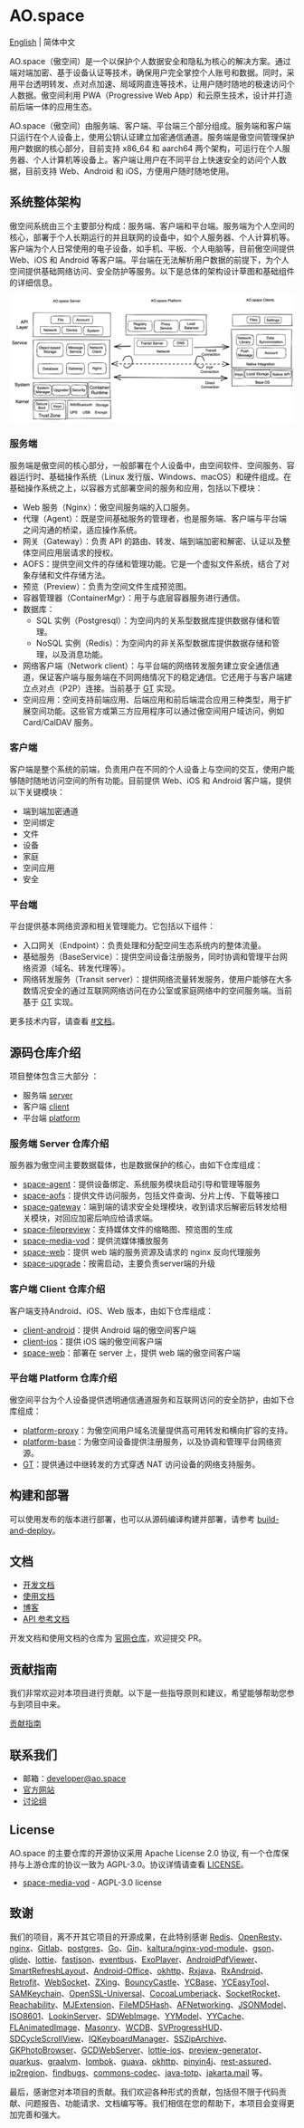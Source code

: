 # AO.space

[English](README.md) | 简体中文

AO.space（傲空间）是一个以保护个人数据安全和隐私为核心的解决方案。通过端对端加密、基于设备认证等技术，确保用户完全掌控个人账号和数据。同时，采用平台透明转发、点对点加速、局域网直连等技术，让用户随时随地的极速访问个人数据。傲空间利用 PWA（Progressive Web App）和云原生技术，设计并打造前后端一体的应用生态。

AO.space（傲空间）由服务端、客户端、平台端三个部分组成。服务端和客户端只运行在个人设备上，使用公钥认证建立加密通信通道。服务端是傲空间管理保护用户数据的核心部分，目前支持 x86_64 和 aarch64 两个架构，可运行在个人服务器、个人计算机等设备上。客户端让用户在不同平台上快速安全的访问个人数据，目前支持 Web、Android 和 iOS，方便用户随时随地使用。

## 系统整体架构

傲空间系统由三个主要部分构成：服务端、客户端和平台端。服务端为个人空间的核心，部署于个人长期运行的并且联网的设备中，如个人服务器、个人计算机等。客户端为个人日常使用的电子设备，如手机、平板、个人电脑等，目前傲空间提供 Web、iOS 和 Android 等客户端。平台端在无法解析用户数据的前提下，为个人空间提供基础网络访问、安全防护等服务。以下是总体的架构设计草图和基础组件的详细信息。

![AO.space-architecture](./assets/architecture.png)

### 服务端

服务端是傲空间的核心部分，一般部署在个人设备中，由空间软件、空间服务、容器运行时、基础操作系统（Linux 发行版、Windows、macOS）和硬件组成。在基础操作系统之上，以容器方式部署空间的服务和应用，包括以下模块：

- Web 服务（Nginx）：傲空间服务端的入口服务。
- 代理（Agent）：既是空间基础服务的管理者，也是服务端、客户端与平台端之间沟通的桥梁，适应操作系统。
- 网关（Gateway）：负责 API 的路由、转发、端到端加密和解密、认证以及整体空间应用层请求的授权。
- AOFS：提供空间文件的存储和管理功能。它是一个虚拟文件系统，结合了对象存储和文件存储方法。
- 预览（Preview）：负责为空间文件生成预览图。
- 容器管理器（ContainerMgr）：用于与底层容器服务进行通信。
- 数据库：
  - SQL 实例（Postgresql）：为空间内的关系型数据库提供数据存储和管理。
  - NoSQL 实例（Redis）：为空间内的非关系型数据库提供数据存储和管理，以及消息功能。
- 网络客户端（Network client）：与平台端的网络转发服务建立安全通信通道，保证客户端与服务端在不同网络情况下的稳定通信。它还用于与客户端建立点对点（P2P）连接。当前基于 [GT](https://github.com/ao-space/gt) 实现。
- 空间应用：空间支持前端应用、后端应用和前后端混合应用三种类型，用于扩展空间功能。这些官方或第三方应用程序可以通过傲空间用户域访问，例如 Card/CalDAV 服务。

### 客户端

客户端是整个系统的前端，负责用户在不同的个人设备上与空间的交互，使用户能够随时随地访问空间的所有功能。目前提供 Web、iOS 和 Android 客户端，提供以下关键模块：

- 端到端加密通道
- 空间绑定
- 文件
- 设备
- 家庭
- 空间应用
- 安全


### 平台端

平台提供基本网络资源和相关管理能力。它包括以下组件：

- 入口网关（Endpoint）：负责处理和分配空间生态系统内的整体流量。
- 基础服务（BaseService）：提供空间设备注册服务，同时协调和管理平台网络资源（域名、转发代理等）。
- 网络转发服务（Transit server）：提供网络流量转发服务，使用户能够在大多数情况安全的通过互联网网络访问在办公室或家庭网络中的空间服务端。当前基于 [GT](https://github.com/ao-space/gt) 实现。

更多技术内容，请查看 [#文档](#文档)。

## 源码仓库介绍

项目整体包含三大部分 ：

- 服务端 [server](./server/)
- 客户端 [client](./client/)
- 平台端 [platform](./platform/)

### 服务端 Server 仓库介绍

服务器为傲空间主要数据载体，也是数据保护的核心，由如下仓库组成：
  
- [space-agent](https://github.com/ao-space/space-agent)：提供设备绑定、系统服务模块启动引导和管理等服务
- [space-aofs](https://github.com/ao-space/space-aofs)：提供文件访问服务，包括文件查询、分片上传、下载等接口
- [space-gateway](https://github.com/ao-space/space-gateway)：端到端的请求安全处理模块，收到请求后解密后转发给相关模块，对回应加密后响应给请求端。
- [space-filepreview](https://github.com/ao-space/space-filepreview)：支持媒体文件的缩略图、预览图的生成
- [space-media-vod](https://github.com/ao-space/space-media-vod)：提供流媒体播放服务
- [space-web](https://github.com/ao-space/space-web)：提供 web 端的服务资源及请求的 nginx 反向代理服务
- [space-upgrade](https://github.com/ao-space/space-upgrade)：按需启动，主要负责server端的升级

### 客户端 Client 仓库介绍

客户端支持Android、iOS、Web 版本，由如下仓库组成：

- [client-android](https://github.com/ao-space/client-android)：提供 Android 端的傲空间客户端
- [client-ios](https://github.com/ao-space/client-ios)：提供 iOS 端的傲空间客户端
- [space-web](https://github.com/ao-space/space-web)：部署在 server 上，提供 web 端的傲空间客户端

### 平台端 Platform 仓库介绍

傲空间平台为个人设备提供透明通信通道服务和互联网访问的安全防护，由如下仓库组成：

- [platform-proxy](https://github.com/ao-space/platform-proxy)：为傲空间用户域名流量提供高可用转发和横向扩容的支持。
- [platform-base](https://github.com/ao-space/platform-base)：为傲空间设备提供注册服务，以及协调和管理平台网络资源。
- [GT](https://github.com/ao-space/gt)：提供通过中继转发的方式穿透 NAT 访问设备的网络支持服务。

## 构建和部署

可以使用发布的版本进行部署，也可以从源码编译构建并部署，请参考 [build-and-deploy](./docs/cn/build-and-deploy.md)。

## 文档

- [开发文档](https://ao.space/docs)
- [使用文档](https://ao.space/support/help)
- [博客](https://ao.space/blog)
- [API 参考文档](https://github.com/ao-space/api-doc)

开发文档和使用文档的仓库为 [官网仓库](https://github.com/ao-space/website)，欢迎提交 PR。

## 贡献指南

我们非常欢迎对本项目进行贡献。以下是一些指导原则和建议，希望能够帮助您参与到项目中来。

[贡献指南](./docs/cn/contribution-guidelines.md)

## 联系我们

- 邮箱：<developer@ao.space>
- [官方网站](https://ao.space)
- [讨论组](https://slack.ao.space)

## License

AO.space 的主要仓库的开源协议采用 Apache License 2.0 协议, 有一个仓库保持与上游仓库的协议一致为 AGPL-3.0。协议详情请查看 [LICENSE](./LICENSE)。

- [space-media-vod](https://github.com/ao-space/space-media-vod) -  AGPL-3.0 license

## 致谢

我们的项目，离不开其它项目的开源成果，在此特别感谢 [Redis](https://redis.io/)、[OpenResty](https://github.com/openresty/)、[nginx](http://nginx.org)、[Gitlab](https://about.gitlab.com/)、[postgres](https://github.com/postgres/postgres)、[Go](https://github.com/golang/go)、[Gin](https://github.com/gin-gonic/gin)、[kaltura/nginx-vod-module](https://github.com/kaltura/nginx-vod-module)、[gson](https://github.com/google/gson)、[glide](https://github.com/bumptech/glide)、[lottie](https://github.com/airbnb/lottie-android)、[fastjson](https://github.com/alibaba/fastjson)、[eventbus](https://github.com/greenrobot/EventBus)、[ExoPlayer](https://github.com/google/ExoPlayer)、[AndroidPdfViewer](https://github.com/barteksc/AndroidPdfViewer)、[SmartRefreshLayout](https://github.com/scwang90/SmartRefreshLayout)、[Android-Office](https://github.com/zjtone/Android-Office)、[okhttp](https://github.com/square/okhttp)、[Rxjava](https://github.com/ReactiveX/RxJava)、[RxAndroid](https://github.com/ReactiveX/RxAndroid)、
[Retrofit](https://github.com/square/retrofit)、[WebSocket](https://github.com/TooTallNate/Java-WebSocket)、[ZXing](https://github.com/zxing/zxing)、[BouncyCastle](https://github.com/bcgit/bc-java)、[YCBase](https://github.com/ungacy/YCBase)、[YCEasyTool](https://github.com/ungacy/YCEasyTool)、[SAMKeychain](https://github.com/soffes/SAMKeychain)、[OpenSSL-Universal](https://github.com/cute/OpenSSL-Universal)、[CocoaLumberjack](https://github.com/CocoaLumberjack/CocoaLumberjack)、[SocketRocket](https://github.com/facebookincubator/SocketRocket)、[Reachability](https://github.com/tonymillion/Reachability)、[MJExtension](https://github.com/CoderMJLee/MJExtension)、[FileMD5Hash](https://github.com/JoeKun/FileMD5Hash)、[AFNetworking](https://github.com/AFNetworking/AFNetworking)、[JSONModel](https://github.com/jsonmodel/jsonmodel)、[ISO8601](https://github.com/erlsci/iso8601)、[LookinServer](https://github.com/QMUI/LookinServer)、[SDWebImage](https://github.com/SDWebImage/SDWebImage)、[YYModel](https://github.com/ibireme/YYModel)、[YYCache](https://github.com/ibireme/YYCache)、[FLAnimatedImage](https://github.com/Flipboard/FLAnimatedImage)、[Masonry](https://github.com/SnapKit/Masonry)、[WCDB](https://github.com/Tencent/wcdb)、[SVProgressHUD](https://github.com/SVProgressHUD/SVProgressHUD)、[SDCycleScrollView](https://github.com/gsdios/SDCycleScrollView)、[IQKeyboardManager](https://github.com/hackiftekhar/IQKeyboardManager)、[SSZipArchive](https://github.com/wuhaiwei/SSZipArchive)、[GKPhotoBrowser](https://github.com/QuintGao/GKPhotoBrowser)、[GCDWebServer](https://github.com/swisspol/GCDWebServer)、[lottie-ios](https://github.com/airbnb/lottie-ios)、[preview-generator](https://github.com/algoo/preview-generator)、[quarkus](https://github.com/quarkusio/quarkus)、[graalvm](https://github.com/graalvm)、[lombok](https://github.com/projectlombok/lombok)、[guava](https://github.com/google/guava)、[okhttp](https://github.com/square/okhttp)、[pinyin4j](https://github.com/belerweb/pinyin4j)、[rest-assured](https://github.com/rest-assured/rest-assured)、[ip2region](https://github.com/lionsoul2014/ip2region)、[findbugs](https://findbugs.sourceforge.net/)、[commons-codec](https://commons.apache.org/proper/commons-codec/)、[java-totp](https://github.com/samdjstevens/java-totp)、[jakarta.mail](https://github.com/jakartaee/mail-api) 等。

最后，感谢您对本项目的贡献。我们欢迎各种形式的贡献，包括但不限于代码贡献、问题报告、功能请求、文档编写等。我们相信在您的帮助下，本项目会变得更加完善和强大。
